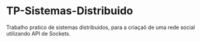 # TP-Sistemas-Distribuido
Trabalho pratico de sistemas distribuidos, para a criaçaõ de uma rede social utilizando API de Sockets.
